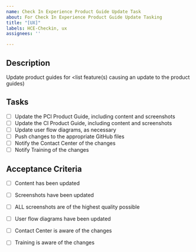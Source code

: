 ```yaml
---
name: Check In Experience Product Guide Update Task
about: For Check In Experience Product Guide Update Tasking
title: "[UX]"
labels: HCE-Checkin, ux
assignees: ''

---
```


## Description
Update product guides for <list feature(s) causing an update to the product guides)

## Tasks
- [ ] Update the PCI Product Guide, including content and screenshots
- [ ] Update the CI Product Guide, including content and screenshots
- [ ] Update user flow diagrams, as necessary
- [ ] Push changes to the appropriate GitHub files
- [ ] Notify the Contact Center of the changes
- [ ] Notify Training of the changes

## Acceptance Criteria
- [ ] Content has been updated
- [ ] Screenshots have been updated
- [ ] ALL screenshots are of the highest quality possible
- [ ] User flow diagrams have been updated
- [ ] Contact Center is aware of the changes
- [ ] Training is aware of the changes




